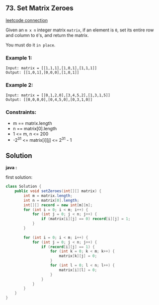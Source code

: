 ## 73. Set Matrix Zeroes

[leetcode connection](https://leetcode.com/problems/set-matrix-zeroes/)

Given an `m x n` integer matrix `matrix`, if an element is `0`, set its entire row and column to `0`'s, and return the matrix.

You must do it `in place`.

### Example 1:
```
Input: matrix = [[1,1,1],[1,0,1],[1,1,1]]
Output: [[1,0,1],[0,0,0],[1,0,1]]
```

### Example 2:
```
Input: matrix = [[0,1,2,0],[3,4,5,2],[1,3,1,5]]
Output: [[0,0,0,0],[0,4,5,0],[0,3,1,0]]
```

### Constraints:

* m == matrix.length
* n == matrix[0].length
* 1 <= m, n <= 200
* -2<sup>31</sup> <= matrix[i][j] <= 2<sup>31</sup> - 1

## Solution

**java :**

first solution:
```java
class Solution {
    public void setZeroes(int[][] matrix) {
        int m = matrix.length;
        int n = matrix[0].length;
        int[][] record = new int[m][n];
        for (int i = 0; i < m; i++) {
            for (int j = 0; j < n; j++) {
                if (matrix[i][j] == 0) record[i][j] = 1;
            }
        }
        
        for (int i = 0; i < m; i++) {
            for (int j = 0; j < n; j++) {
                if (record[i][j] == 1) {
                    for (int k = 0; k < m; k++) {
                        matrix[k][j] = 0;
                    }
                    for (int l = 0; l < n; l++) {
                        matrix[i][l] = 0;
                    }
                }
            }
        }
    }
}
```